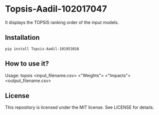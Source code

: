 # Topsis-Aadil-102017047

It displays the TOPSIS ranking order of the input models.

## Installation

`pip install Topsis-Aadil-101953016`

## How to use it?

Usage: topsis <input_filename.csv> <"Weights"> <"Impacts"> <output_filename.csv>

## License

This repository is licensed under the MIT license. See LICENSE for details.